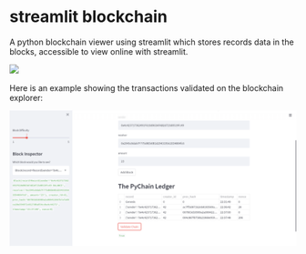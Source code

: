 # streamlit blockchain

A python blockchain viewer using streamlit which stores records data in the blocks, accessible to view online with streamlit.

![](https://keycoinassets.com/wp-content/uploads/2019/09/block-chain.jpg)

Here is an example showing the transactions validated on the blockchain explorer:

![](https://github.com/JohnLeelike/streamlit-blockchain/blob/d75f40ef4c8b50fd39083f39c9175b6f55f750a0/image%20(3).png)
